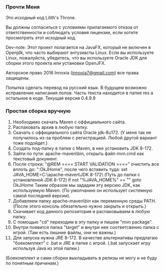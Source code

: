 <h3>Прочти Меня</h3>

Это исходный код Lilith's Throne.

Вы должны согласиться с условиями прилагаемого отказа от ответственности и соблюдать условия лицензии, если хотите просмотреть этот исходный код.

Dev-note: Этот проект полагается на JavaFX, который не включен в Openjdk, что часто выбирают энтузиасты Linux. Если вы используете Linux, пожалуйста, убедитесь, что вы используете Oracle JDK для сборки этого проекта или установки OpenJFX.

Авторское право 2016 Innoxia (innoxia7@gmail.com) все права защищены.

Попытка сделать перевод на русский язык. В будущем возможно исправление написания полов. Часть текста находится в папке res а остальное в коде.
Текущая версия 0.4.9.9

<h3>Простая сборка вручную</h3>
<ol>
<li>Необходимо скачать Maven с оффициального сайта.</li>
<li>Распаковать архив в любую папку.</li>
<li>Скачать с оффициального сайта Oracle jdk-8u172. (У меня так не получилось из-за проблем с регистрацией. Любой другой вариант тоже подойдет.)</li>
<li>Создать под-папку в папке с Maven, в нее установить JDK 8-172.</li>
<li>Зайти по пути: apache-maven\bin, открыть файл mvn.cmd как текстовый документ.</li>
<li>После строки: "@REM ==== START VALIDATION ====" очистить все вплоть до: ":OkJHome", после чего вставить туда:
set JAVA_HOME=C:\apache-maven\JDK 8-172\ (Путь до папки с установленой JDK 8-172)
if not "%JAVA_HOME%" == "" goto OkJHome
Таким образом мы зададим эту версию JDK, как используемую Maven. (По умолчанию он использует системную самой последней версии).</li>
<li>Добавляем папку apache-maven\bin как переменную среды PATH. (После этого консоль обязательно нужно закрыть и открыть.)</li>
<li>Скачивает код данного репозитория и распаковываем в любую папку.</li>
<li>С помощью "cd" переходим в эту папку и пишем "mvn package".</li>
<li>Внутри появится папка "target" и внутри нее соответсвенно папка с игрой. (Там есть лишние файлы, они не важны.)</li>
<li>Для запуска нужна JRE 8-172. В качестве альтернативы предлагаю "боекомплект" с .bat и JRE в папке с игрой. (.bat запускает игру используя Java из этой папки.)</li>
</ol>
(Боекомплект и сами сборки выкладывать в релизы не могу и не буду по понятным причинам.)
